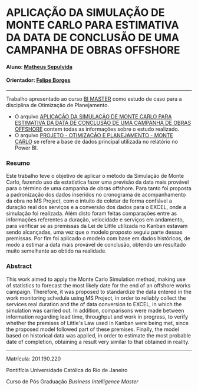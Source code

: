 # APLICAÇÃO DA SIMULAÇÃO DE MONTE CARLO PARA ESTIMATIVA DA DATA DE CONCLUSÃO DE UMA CAMPANHA DE OBRAS OFFSHORE

#### Aluno: [Matheus Sepulvida](https://github.com/matheusspm)
#### Orientador: [Felipe Borges](https://github.com/FelipeBorgesC)

---

Trabalho apresentado ao curso [BI MASTER](https://ica.puc-rio.ai/bi-master) como estudo de caso para a disciplina de Otimização de Planejamento.

- O arquivo [APLICAÇÃO DA SIMULAÇÃO DE MONTE CARLO PARA ESTIMATIVA DA DATA DE CONCLUSÃO DE UMA CAMPANHA DE OBRAS OFFSHORE](https://github.com/matheusspm/Sim_Monte_Carlo/blob/main/APLICA%C3%87%C3%83O%20DA%20SIMULA%C3%87%C3%83O%20DE%20MONTE%20CARLO%20PARA%20ESTIMATIVA%20DA%20DATA%20DE%20CONCLUS%C3%83O%20DE%20UMA%20CAMPANHA%20DE%20OBRAS%20OFFSHORE.pdf) contem todas as informações sobre o estudo realizado.
- O arquivo [PROJETO - OTIMIZAÇÃO E PLANEJAMENTO - MONTE CARLO](https://github.com/matheusspm/Sim_Monte_Carlo/blob/main/PROJETO%20-%20OTIMIZA%C3%87%C3%83O%20E%20PLANEJAMENTO%20-%20MONTE%20CARLO.xlsx) se refere a base de dados principal utilizada no relatório no Power BI.

### Resumo

Este trabalho teve o objetivo de aplicar o método da Simulação de Monte Carlo, fazendo uso da estatística fazer uma previsão da data mais provável para o término de uma campanha de obras offshore. Para tanto foi proposta a padronização dos dados inseridos no cronograma de acompanhamento da obra no MS Project, com o intuito de coletar de forma confiável a duração real dos serviços e a conversão dos dados para o EXCEL, onde a simulação foi realizada. Além disto foram feitas comparações entre as informações referentes a duração, velocidade e serviços em andamento, para verificar se as premissas da Lei de Little utilizada no Kanban estavam sendo alcançadas, uma vez que o modelo proposto seguiu parte dessas premissas. Por fim foi aplicado o modelo com base em dados históricos, de modo a estimar a data mais provável de conclusão, obtendo um resultado muito semelhante ao obtido na realidade.

### Abstract

This work aimed to apply the Monte Carlo Simulation method, making use of statistics to forecast the most likely date for the end of an offshore works campaign. Therefore, it was proposed to standardize the data entered in the work monitoring schedule using MS Project, in order to reliably collect the services real duration and the of data conversion to EXCEL, in which the simulation was carried out. In addition, comparisons were made between information regarding lead time, throughput and work in progress, to verify whether the premises of Little's Law used in Kanban were being met, since the proposed model followed part of these premises. Finally, the model based on historical data was applied, in order to estimate the most probable date of completion, obtaining a result very similar to that obtained in reality.


---

Matrícula: 201.190.220

Pontifícia Universidade Católica do Rio de Janeiro

Curso de Pós Graduação *Business Intelligence Master*
